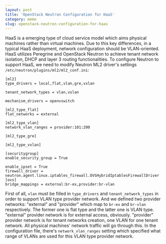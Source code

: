 ```yaml
---
layout: post
title: 'OpenStack Neutron Configuration for HaaS'
category: memo
slug: openstack-neutron-configuration-for-haas
---
```

HaaS is a emerging type of cloud service model which aims physical machines
rather than virtual machines. Due to this key differences, in a typical HaaS
deployment, network configuration should be VLAN-oriented. HaaS utilizes
Peregrine and OpenStack Neutron to achieve tenant network isolation, DHCP and
layer 3 routing functionalities. To configure Neutron to support HaaS, we need
to modify Neutron ML2 driver's settings `/etc/neutron/plugins/ml2/ml2_conf.ini`:

```text
[ml2]
type_drivers = local,flat,vlan,gre,vxlan

tenant_network_types = vlan,vxlan

mechanism_drivers = openvswitch

[ml2_type_flat]
flat_networks = external

[ml2_type_vlan]
network_vlan_ranges = provider:101:200

[ml2_type_gre]

[ml2_type_vxlan]

[securitygroup]
enable_security_group = True

enable_ipset = True
firewall_driver = neutron.agent.linux.iptables_firewall.OVSHybridIptablesFirewallDriver
[ovs]
bridge_mappings = external:br-ex,provider:br-vlan
```

First of all, `vlan` must be filled in `type_drivers` and `tenant_network_types`
in order to support VLAN type provider network. And we defined two provider
networks: "external" and "provider" which map to `br-ex` and `br-vlan`
respectively. The former one is flat type and the latter one is VLAN type.
"external" provider network is for external access, obviously. "provider"
provider network is for tenant networks creation, one VLAN for one tenant
network. All physical machines' network traffic will go through this. In the
configuration file, there's `network_vlan_ranges` setting which specified what
range of VLANs are used for this VLAN type provider network.
